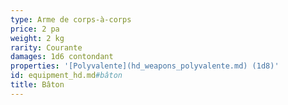 ```yaml
---
type: Arme de corps-à-corps
price: 2 pa
weight: 2 kg
rarity: Courante
damages: 1d6 contondant
properties: '[Polyvalente](hd_weapons_polyvalente.md) (1d8)'
id: equipment_hd.md#bâton
title: Bâton
---
```


